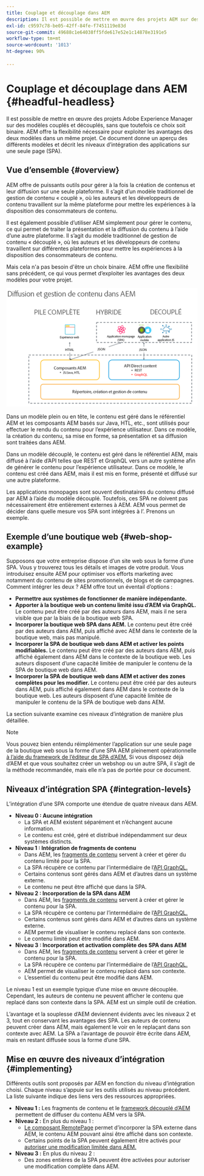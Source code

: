 ```yaml
---
title: Couplage et découplage dans AEM
description: Il est possible de mettre en œuvre des projets AEM sur des modèles couplés et découplés, mais ce choix n’a pas besoin d’être si binaire. AEM offre la flexibilité nécessaire pour exploiter les avantages des deux modèles dans un même projet.
exl-id: c9597c78-be05-42ff-84fe-f7451119e83d
source-git-commit: 49688c1e64038ff5fde617e52e1c14878e3191e5
workflow-type: tm+mt
source-wordcount: '1013'
ht-degree: 90%

---
```


# Couplage et découplage dans AEM {#headful-headless}

Il est possible de mettre en œuvre des projets Adobe Experience Manager sur des modèles couplés et découplés, sans que toutefois ce choix soit binaire. AEM offre la flexibilité nécessaire pour exploiter les avantages des deux modèles dans un même projet. Ce document donne un aperçu des différents modèles et décrit les niveaux d’intégration des applications sur une seule page (SPA).

## Vue d’ensemble {#overview}

AEM offre de puissants outils pour gérer à la fois la création de contenus et leur diffusion sur une seule plateforme. Il s’agit d’un modèle traditionnel de gestion de contenu « couplé », où les auteurs et les développeurs de contenu travaillent sur la même plateforme pour mettre les expériences à la disposition des consommateurs de contenu.

Il est également possible d’utiliser AEM simplement pour gérer le contenu, ce qui permet de traiter la présentation et la diffusion du contenu à l’aide d’une autre plateforme. Il s’agit du modèle traditionnel de gestion de contenu « découplé », où les auteurs et les développeurs de contenu travaillent sur différentes plateformes pour mettre les expériences à la disposition des consommateurs de contenu.

Mais cela n&#39;a pas besoin d&#39;être un choix binaire. AEM offre une flexibilité sans précédent, ce qui vous permet d’exploiter les avantages des deux modèles pour votre projet.

![Modèles d’implémentation AEM](/help/sites-developing/headless/getting-started/assets/aem-implementation-models.png)

Dans un modèle plein ou en tête, le contenu est géré dans le référentiel AEM et les composants AEM basés sur Java, HTL, etc., sont utilisés pour effectuer le rendu du contenu pour l’expérience utilisateur. Dans ce modèle, la création du contenu, sa mise en forme, sa présentation et sa diffusion sont traitées dans AEM.

Dans un modèle découplé, le contenu est géré dans le référentiel AEM, mais diffusé à l’aide d’API telles que REST et GraphQL vers un autre système afin de générer le contenu pour l’expérience utilisateur. Dans ce modèle, le contenu est créé dans AEM, mais il est mis en forme, présenté et diffusé sur une autre plateforme.

Les applications monopages sont souvent destinataires du contenu diffusé par AEM à l’aide du modèle découplé. Toutefois, ces SPA ne doivent pas nécessairement être entièrement externes à AEM. AEM vous permet de décider dans quelle mesure vos SPA sont intégrées à l’. Prenons un exemple.

## Exemple d’une boutique web {#web-shop-example}

Supposons que votre entreprise dispose d’un site web sous la forme d’une SPA. Vous y trouverez tous les détails et images de votre produit. Vous introduisez ensuite AEM pour optimiser vos efforts marketing avec notamment du contenu de sites promotionnels, de blogs et de campagnes. Comment intégrer les deux ? AEM offre tout un éventail d’options :

* **Permettre aux systèmes de fonctionner de manière indépendante.**
* **Apporter à la boutique web un contenu limité issu d’AEM via GraphQL.** Le contenu peut être créé par des auteurs dans AEM, mais il ne sera visible que par la biais de la boutique web SPA.
* **Incorporer la boutique web SPA dans AEM.** Le contenu peut être créé par des auteurs dans AEM, puis affiché avec AEM dans le contexte de la boutique web, mais pas manipulé.
* **Incorporer la SPA de boutique web dans AEM et activer les points modifiables.** Le contenu peut être créé par des auteurs dans AEM, puis affiché également dans AEM dans le contexte de la boutique web. Les auteurs disposent d’une capacité limitée de manipuler le contenu de la SPA de boutique web dans AEM.
* **Incorporer la SPA de boutique web dans AEM et activer des zones complètes pour les modifier.** Le contenu peut être créé par des auteurs dans AEM, puis affiché également dans AEM dans le contexte de la boutique web. Les auteurs disposent d’une capacité limitée de manipuler le contenu de la SPA de boutique web dans AEM.

La section suivante examine ces niveaux d’intégration de manière plus détaillée.

>[!NOTE]
>
>Vous pouvez bien entendu réimplémenter l’application sur une seule page de la boutique web sous la forme d’une SPA AEM pleinement opérationnelle [à l’aide du framework de l’éditeur de SPA d’AEM.](/help/sites-developing/spa-walkthrough.md) Si vous disposez déjà d’AEM et que vous souhaitez créer un webshop ou un autre SPA, il s’agit de la méthode recommandée, mais elle n’a pas de portée pour ce document.

## Niveaux d’intégration SPA {#integration-levels}

L’intégration d’une SPA comporte une étendue de quatre niveaux dans AEM.

* **Niveau 0 : Aucune intégration**
   * La SPA et AEM existent séparément et n’échangent aucune information.
   * Le contenu est créé, géré et distribué indépendamment sur deux systèmes distincts.
* **Niveau 1 : Intégration de fragments de contenu**
   * Dans AEM, les [fragments de contenu](/help/assets/content-fragments/content-fragments.md) servent à créer et gérer du contenu limité pour la SPA.
   * La SPA récupère ce contenu par l’intermédiaire de l’[API GraphQL.](/help/sites-developing/headless/graphql-api/graphql-api-content-fragments.md)
   * Certains contenus sont gérés dans AEM et d’autres dans un système externe.
   * Le contenu ne peut être affiché que dans la SPA.
* **Niveau 2 : Incorporation de la SPA dans AEM**
   * Dans AEM, les [fragments de contenu](/help/assets/content-fragments/content-fragments.md) servent à créer et gérer le contenu pour la SPA.
   * La SPA récupère ce contenu par l’intermédiaire de l’[API GraphQL.](/help/sites-developing/headless/graphql-api/graphql-api-content-fragments.md)
   * Certains contenus sont gérés dans AEM et d’autres dans un système externe.
   * AEM permet de visualiser le contenu replacé dans son contexte.
   * Le contenu limité peut être modifié dans AEM.
* **Niveau 3 : Incorporation et activation complète des SPA dans AEM**
   * Dans AEM, les [fragments de contenu](/help/assets/content-fragments/content-fragments.md) servent à créer et gérer le contenu pour la SPA.
   * La SPA récupère ce contenu par l’intermédiaire de l’[API GraphQL.](/help/sites-developing/headless/graphql-api/graphql-api-content-fragments.md)
   * AEM permet de visualiser le contenu replacé dans son contexte.
   * L’essentiel du contenu peut être modifié dans AEM.

Le niveau 1 est un exemple typique d’une mise en œuvre découplée. Cependant, les auteurs de contenu ne peuvent afficher le contenu que replacé dans son contexte dans la SPA. AEM est un simple outil de création.

L’avantage et la souplesse d’AEM deviennent évidents avec les niveaux 2 et 3, tout en conservant les avantages des SPA. Les auteurs de contenu peuvent créer dans AEM, mais également le voir en le replaçant dans son contexte avec AEM. La SPA a l’avantage de pouvoir être écrite dans AEM, mais en restant diffusée sous la forme d’une SPA.

## Mise en œuvre des niveaux d’intégration {#implementing}

Différents outils sont proposés par AEM en fonction du niveau d’intégration choisi. Chaque niveau s’appuie sur les outils utilisés au niveau précédent. La liste suivante indique des liens vers des ressources appropriées.

* **Niveau 1 :** Les fragments de contenu et le [framework découplé d’AEM](/help/sites-developing/headless/introduction.md) permettent de diffuser du contenu AEM vers la SPA.
* **Niveau 2 :** En plus du niveau 1 :
   * [Le composant RemotePage](/help/sites-developing/spa-remote-page.md) permet d’incorporer la SPA externe dans AEM, le contenu AEM pouvant ainsi être affiché dans son contexte.
   * Certains points de la SPA peuvent également être activés pour [autoriser une modification limitée dans AEM.](/help/sites-developing/spa-edit-external.md)
* **Niveau 3 :** En plus du niveau 2 :
   * Des zones entières de la SPA peuvent être activées pour autoriser une modification complète dans AEM.
